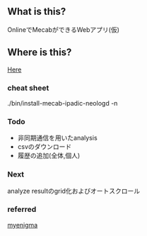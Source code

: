 ## What is this?
OnlineでMecabができるWebアプリ(仮)

## Where is this?
[Here](https://morphological-analysis-online.herokuapp.com/)

### cheat sheet
./bin/install-mecab-ipadic-neologd -n

### Todo
- 非同期通信を用いたanalysis
- csvのダウンロード
- 履歴の追加(全体,個人)

### Next
analyze resultのgrid化およびオートスクロール

### referred
[myenigma](http://myenigma.hatenablog.com)
